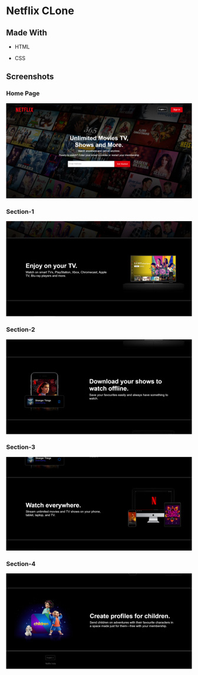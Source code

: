 
# Netflix CLone




## Made With

- HTML

- CSS




## Screenshots

### Home Page 

![App Screenshot](https://github.com/harshitbisht18/Netflix-Clone/blob/main/homePage.png?raw=true) 


### Section-1

![App Screenshot](https://github.com/harshitbisht18/Netflix-Clone/blob/main/Section1.png?raw=true) 


### Section-2

![App Screenshot](https://github.com/harshitbisht18/Netflix-Clone/blob/main/Section2.png?raw=true) 


### Section-3

![App Screenshot](https://github.com/harshitbisht18/Netflix-Clone/blob/main/Section3.png?raw=true) 


### Section-4

![App Screenshot](https://github.com/harshitbisht18/Netflix-Clone/blob/main/Section4.png?raw=true) 






